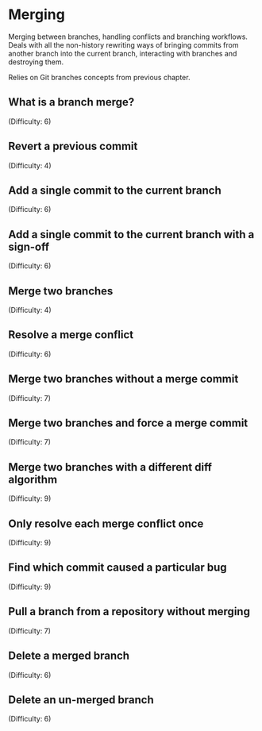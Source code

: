 # Merging
Merging between branches, handling conflicts and branching workflows. Deals with all the non-history rewriting ways of bringing commits from another branch into the current branch, interacting with branches and destroying them.

Relies on Git branches concepts from previous chapter.

## What is a branch merge?
(Difficulty: 6)

## Revert a previous commit
(Difficulty: 4)

## Add a single commit to the current branch
(Difficulty: 6)

## Add a single commit to the current branch with a sign-off
(Difficulty: 6)

## Merge two branches
(Difficulty: 4)

## Resolve a merge conflict
(Difficulty: 6)

## Merge two branches without a merge commit
(Difficulty: 7)

## Merge two branches and force a merge commit
(Difficulty: 7)

## Merge two branches with a different diff algorithm
(Difficulty: 9)

## Only resolve each merge conflict once
(Difficulty: 9)

## Find which commit caused a particular bug
(Difficulty: 9)

## Pull a branch from a repository without merging
(Difficulty: 7)

## Delete a merged branch
(Difficulty: 6)

## Delete an un-merged branch
(Difficulty: 6)
